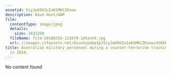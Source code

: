 ```yaml
---
assetid: 5iyJw69G3uIa6SMKC2Eoow
description: Dave Hunt/AAP
file:
  contentType: image/jpeg
  details:
    size: 3431259
  fileName: file-20180315-113479-1xhznnk.jpg
  url: //images.ctfassets.net/bsux5spekp1p/5iyJw69G3uIa6SMKC2Eoow/d184b68c0bd6c3d5d5e2667a5642799b/file-20180315-113479-1xhznnk.jpg
title: Australian military personnel during a counter-terrorism training exercise
  in 2014.
---
```

No content found